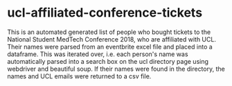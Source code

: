 # ucl-affiliated-conference-tickets

This is an automated generated list of people who bought tickets to the National Student MedTech Conference 2018, who are affiliated with UCL. Their names were parsed from an eventbrite excel file and placed into a dataframe. This was iterated over, i.e. each person's name was automatically parsed into a search box on the ucl directory page using webdriver and beautiful soup. If their names were found in the directory, the names and UCL emails were returned to a csv file.
